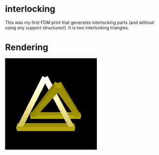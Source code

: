 # interlocking

This was my first FDM print that generates interlocking parts (and without using any support structures!). It is two interlocking triangles.

# Rendering

![Rendering of the interlocking parts](rendering.png)
